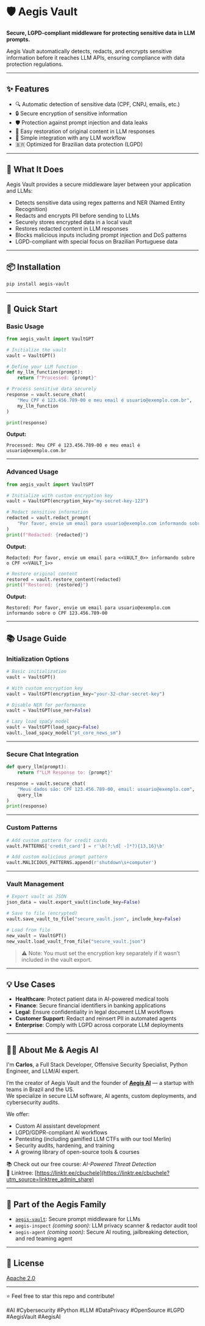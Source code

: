 # 🛡️ Aegis Vault

**Secure, LGPD-compliant middleware for protecting sensitive data in LLM prompts.**

Aegis Vault automatically detects, redacts, and encrypts sensitive information before it reaches LLM APIs, ensuring compliance with data protection regulations.

---

## ✨ Features

- 🔍 Automatic detection of sensitive data (CPF, CNPJ, emails, etc.)
- 🔒 Secure encryption of sensitive information
- 🛡️ Protection against prompt injection and data leaks
- 🔄 Easy restoration of original content in LLM responses
- 🚀 Simple integration with any LLM workflow
- 🇧🇷 Optimized for Brazilian data protection (LGPD)

---

## 🔐 What It Does

Aegis Vault provides a secure middleware layer between your application and LLMs:

- Detects sensitive data using regex patterns and NER (Named Entity Recognition)
- Redacts and encrypts PII before sending to LLMs
- Securely stores encrypted data in a local vault
- Restores redacted content in LLM responses
- Blocks malicious inputs including prompt injection and DoS patterns
- LGPD-compliant with special focus on Brazilian Portuguese data

---

## 📦 Installation

```bash
pip install aegis-vault
```

---

## 🚀 Quick Start

### Basic Usage

```python
from aegis_vault import VaultGPT

# Initialize the vault
vault = VaultGPT()

# Define your LLM function
def my_llm_function(prompt):
    return f"Processed: {prompt}"

# Process sensitive data securely
response = vault.secure_chat(
    "Meu CPF é 123.456.789-00 e meu email é usuario@exemplo.com.br",
    my_llm_function
)

print(response)
```

**Output:**
```
Processed: Meu CPF é 123.456.789-00 e meu email é usuario@exemplo.com.br
```

---

### Advanced Usage

```python
from aegis_vault import VaultGPT

# Initialize with custom encryption key
vault = VaultGPT(encryption_key="my-secret-key-123")

# Redact sensitive information
redacted = vault.redact_prompt(
    "Por favor, envie um email para usuario@exemplo.com informando sobre o CPF 123.456.789-00"
)
print(f"Redacted: {redacted}")
```

**Output:**
```
Redacted: Por favor, envie um email para <<VAULT_0>> informando sobre o CPF <<VAULT_1>>
```

```python
# Restore original content
restored = vault.restore_content(redacted)
print(f"Restored: {restored}")
```

**Output:**
```
Restored: Por favor, envie um email para usuario@exemplo.com informando sobre o CPF 123.456.789-00
```

---

## 📚 Usage Guide

### Initialization Options

```python
# Basic initialization
vault = VaultGPT()

# With custom encryption key
vault = VaultGPT(encryption_key="your-32-char-secret-key")

# Disable NER for performance
vault = VaultGPT(use_ner=False)

# Lazy load spaCy model
vault = VaultGPT(load_spacy=False)
vault._load_spacy_model("pt_core_news_sm")
```

---

### Secure Chat Integration

```python
def query_llm(prompt):
    return f"LLM Response to: {prompt}"

response = vault.secure_chat(
    "Meus dados são: CPF 123.456.789-00, email: usuario@exemplo.com",
    query_llm
)
print(response)
```

---

### Custom Patterns

```python
# Add custom pattern for credit cards
vault.PATTERNS['credit_card'] = r'\b(?:\d[ -]*?){13,16}\b'

# Add custom malicious prompt pattern
vault.MALICIOUS_PATTERNS.append(r'shutdown\s+computer')
```

---

### Vault Management

```python
# Export vault as JSON
json_data = vault.export_vault(include_key=False)

# Save to file (encrypted)
vault.save_vault_to_file("secure_vault.json", include_key=False)

# Load from file
new_vault = VaultGPT()
new_vault.load_vault_from_file("secure_vault.json")
```

> ⚠️ Note: You must set the encryption key separately if it wasn’t included in the vault export.

---

## 💡 Use Cases

- **Healthcare**: Protect patient data in AI-powered medical tools  
- **Finance**: Secure financial identifiers in banking applications  
- **Legal**: Ensure confidentiality in legal document LLM workflows  
- **Customer Support**: Redact and reinsert PII in automated agents  
- **Enterprise**: Comply with LGPD across corporate LLM deployments

---

## 👨‍💻 About Me & Aegis AI

I'm **Carlos**, a Full Stack Developer, Offensive Security Specialist, Python Engineer, and LLM/AI expert.

I’m the creator of Aegis Vault and the founder of **[Aegis AI](https://aegisai.com.br)** — a startup with teams in Brazil and the US.  
We specialize in secure LLM software, AI agents, custom deployments, and cybersecurity audits.

We offer:

- Custom AI assistant development  
- LGPD/GDPR-compliant AI workflows  
- Pentesting (including gamified LLM CTFs with our tool Merlin)  
- Security audits, hardening, and training  
- A growing library of open-source tools & courses  

📚 Check out our free course: *AI-Powered Threat Detection*  
🧩 Linktree: [https://linktr.ee/cbuchele](https://linktr.ee/cbuchele?utm_source=linktree_admin_share)

---

## 🔗 Part of the Aegis Family

- [`aegis-vault`](https://pypi.org/project/aegis-vault): Secure prompt middleware for LLMs  
- `aegis-inspect` *(coming soon)*: LLM privacy scanner & redactor audit tool  
- `aegis-agent` *(coming soon)*: Secure AI routing, jailbreaking detection, and red teaming agent

---

## 📄 License

[Apache 2.0](./LICENSE)

---

⭐️ Feel free to star this repo and contribute!

#AI #Cybersecurity #Python #LLM #DataPrivacy #OpenSource #LGPD #AegisVault #AegisAI
